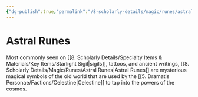 ```yaml
---
{"dg-publish":true,"permalink":"/8-scholarly-details/magic/runes/astral-runes/","noteIcon":""}
---
```


# Astral Runes

Most commonly seen on [[8. Scholarly Details/Specialty Items & Materials/Key Items/Starlight Sigil\|sigils]], tattoos, and ancient writings, [[8. Scholarly Details/Magic/Runes/Astral Runes\|Astral Runes]] are mysterious magical symbols of the old world that are used by the [[5. Dramatis Personae/Factions/Celestine\|Celestine]] to tap into the powers of the cosmos. 